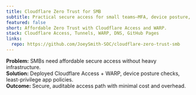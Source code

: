 ```yaml
---
title: Cloudflare Zero Trust for SMB
subtitle: Practical secure access for small teams—MFA, device posture, tunnels, and app policies.
featured: false
short: Affordable Zero Trust with Cloudflare Access and WARP.
stack: Cloudflare Access, Tunnels, WARP, DNS, GitHub Pages
links:
  repo: https://github.com/JoeySmith-SOC/cloudflare-zero-trust-smb
---
```


**Problem:** SMBs need affordable secure access without heavy infrastructure.  
**Solution:** Deployed Cloudflare Access + WARP, device posture checks, least-privilege app policies.  
**Outcome:** Secure, auditable access path with minimal cost and overhead.
